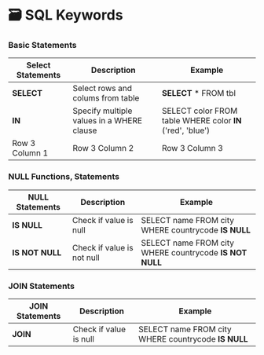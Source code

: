 # :card_file_box: SQL Keywords

### Basic Statements

| Select Statements | Description | Example |
| ---------------------  | --------------- | --------------- |
| **SELECT** | Select rows and colums from table | **SELECT** * FROM tbl |
| **IN**| Specify multiple values in a WHERE clause |  SELECT color FROM table WHERE color **IN** ('red', 'blue') | 
| Row 3 Column 1 | Row 3 Column 2 |  Row 3 Column 3 | 


### NULL Functions, Statements

| NULL Statements | Description | Example |
| ---------------------  | --------------- | --------------- |
| **IS NULL** | Check if value is null | SELECT name FROM city WHERE countrycode **IS NULL** |
| **IS NOT NULL** | Check if value is not null | SELECT name FROM city WHERE countrycode **IS NOT NULL** |

### JOIN Statements

| JOIN Statements | Description | Example |
| ---------------------  | --------------- | --------------- |
| **JOIN** | Check if value is null | SELECT name FROM city WHERE countrycode **IS NULL** |
